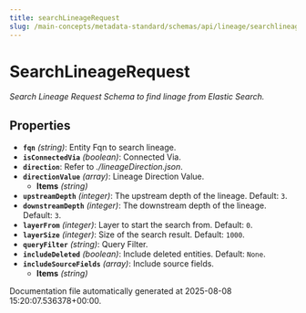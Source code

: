 ```yaml
---
title: searchLineageRequest
slug: /main-concepts/metadata-standard/schemas/api/lineage/searchlineagerequest
---
```


# SearchLineageRequest

*Search Lineage Request Schema to find linage from Elastic Search.*

## Properties

- **`fqn`** *(string)*: Entity Fqn to search lineage.
- **`isConnectedVia`** *(boolean)*: Connected Via.
- **`direction`**: Refer to *./lineageDirection.json*.
- **`directionValue`** *(array)*: Lineage Direction Value.
  - **Items** *(string)*
- **`upstreamDepth`** *(integer)*: The upstream depth of the lineage. Default: `3`.
- **`downstreamDepth`** *(integer)*: The downstream depth of the lineage. Default: `3`.
- **`layerFrom`** *(integer)*: Layer to start the search from. Default: `0`.
- **`layerSize`** *(integer)*: Size of the search result. Default: `1000`.
- **`queryFilter`** *(string)*: Query Filter.
- **`includeDeleted`** *(boolean)*: Include deleted entities. Default: `None`.
- **`includeSourceFields`** *(array)*: Include source fields.
  - **Items** *(string)*


Documentation file automatically generated at 2025-08-08 15:20:07.536378+00:00.
